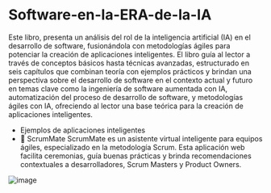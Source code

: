# Software-en-la-ERA-de-la-IA

Este libro, presenta un análisis del rol de la inteligencia artificial (IA) en el desarrollo de software, fusionándola con metodologías ágiles para potenciar la creación de aplicaciones inteligentes. El libro guía al lector a través de conceptos básicos hasta técnicas avanzadas, estructurado en seis capítulos que combinan teoría con ejemplos prácticos y brindan una perspectiva sobre el desarrollo de software en el contexto actual y futuro en temas clave como la ingeniería de software aumentada con IA, automatización del proceso de desarrollo de software, y metodologías ágiles con IA, ofreciendo al lector una base teórica para la creación de aplicaciones inteligentes.

* Ejemplos de aplicaciones inteligentes
* 🧠 ScrumMate
ScrumMate es un asistente virtual inteligente para equipos ágiles, especializado en la metodología Scrum. Esta aplicación web facilita ceremonias, guía buenas prácticas y brinda recomendaciones contextuales a desarrolladores, Scrum Masters y Product Owners.

![image](https://github.com/user-attachments/assets/e3f0f944-3719-4a97-8b03-8a49a1612796)
